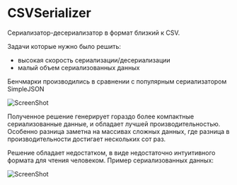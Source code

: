# CSVSerializer

Сериализатор-десериализатор в формат близкий к CSV.

Задачи которые нужно было решить:
- высокая скорость сериализации/десериализации
- малый объем сериализованных данных

Бенчмарки производились в сравнении с популярным сериализатором SimpleJSON

![ScreenShot](https://pp.vk.me/c631217/v631217958/a9e4/JyG2nbi6PZs.jpg)

Полученное решение генерирует гораздо более компактные сериализованные данные, и обладает лучшей производительностью.
Особенно разница заметна на массивах сложных данных, где разница в производительности достигает нескольких сот раз.

Решение обладает недостатком, в виде недостаточно интуитивного формата для чтения человеком.
Пример сериализованных данных:

![ScreenShot](http://dl1.joxi.net/drive/2016/06/22/0000/3684/36452/52/5a5ff1b99d.jpg)
